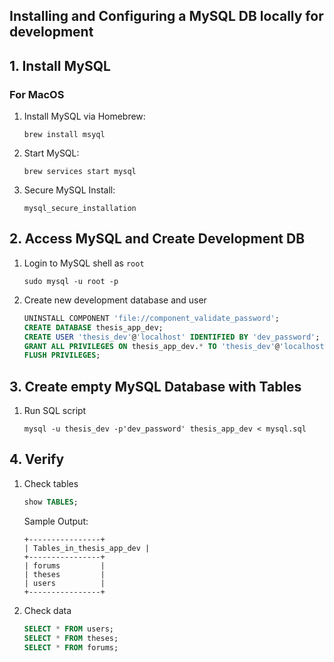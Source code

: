 ## Installing and Configuring a MySQL DB locally for development

## 1. Install MySQL

### For MacOS

1. Install MySQL via Homebrew:
   ```shell
   brew install msyql
   ```
2. Start MySQL:
   ```shell
   brew services start mysql
   ```
3. Secure MySQL Install:
   ```shell
   mysql_secure_installation
   ```

## 2. Access MySQL and Create Development DB

1. Login to MySQL shell as `root`
    ```shell
    sudo mysql -u root -p
    ```
2. Create new development database and user
    ```sql
    UNINSTALL COMPONENT 'file://component_validate_password';
    CREATE DATABASE thesis_app_dev;
    CREATE USER 'thesis_dev'@'localhost' IDENTIFIED BY 'dev_password';
    GRANT ALL PRIVILEGES ON thesis_app_dev.* TO 'thesis_dev'@'localhost';
    FLUSH PRIVILEGES;
    ```
   

## 3. Create empty MySQL Database with Tables

1. Run SQL script
   ```shell
   mysql -u thesis_dev -p'dev_password' thesis_app_dev < mysql.sql
   ```
   
## 4. Verify 

1. Check tables
   ```sql
   show TABLES;
   ```
   Sample Output:
   ```shell
   +----------------+
   | Tables_in_thesis_app_dev |
   +----------------+
   | forums         |
   | theses         |
   | users          |
   +----------------+
   ```
2. Check data
   ```sql
   SELECT * FROM users;
   SELECT * FROM theses;
   SELECT * FROM forums;
   ```